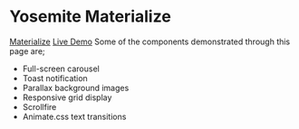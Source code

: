 # Yosemite Materialize
<a href="http://www.materializecss.com/">Materialize</a>
<a href="http://ec2-52-200-2-77.compute-1.amazonaws.com/materialize/">Live Demo</a>
Some of the components demonstrated through this page are;
- Full-screen carousel
- Toast notification
- Parallax background images
- Responsive grid display
- Scrollfire 
- Animate.css text transitions
